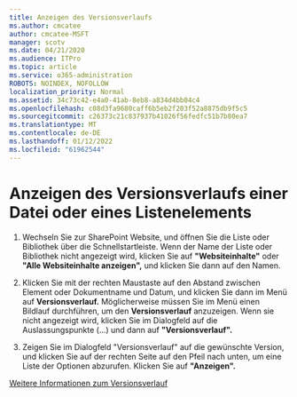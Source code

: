 ```yaml
---
title: Anzeigen des Versionsverlaufs
ms.author: cmcatee
author: cmcatee-MSFT
manager: scotv
ms.date: 04/21/2020
ms.audience: ITPro
ms.topic: article
ms.service: o365-administration
ROBOTS: NOINDEX, NOFOLLOW
localization_priority: Normal
ms.assetid: 34c73c42-e4a0-41ab-8eb8-a834d4bb04c4
ms.openlocfilehash: c08d3fa9680caff6b5eb2f203f52a8875db9f5c5
ms.sourcegitcommit: c26373c21c837937b41026f56fedfc51b7b80ea7
ms.translationtype: MT
ms.contentlocale: de-DE
ms.lasthandoff: 01/12/2022
ms.locfileid: "61962544"
---
```

# <a name="view-version-history-of-a-file-or-list-item"></a>Anzeigen des Versionsverlaufs einer Datei oder eines Listenelements

1. Wechseln Sie zur SharePoint Website, und öffnen Sie die Liste oder Bibliothek über die Schnellstartleiste. Wenn der Name der Liste oder Bibliothek nicht angezeigt wird, klicken Sie auf **"Websiteinhalte"** oder **"Alle Websiteinhalte anzeigen",** und klicken Sie dann auf den Namen.
    
2. Klicken Sie mit der rechten Maustaste auf den Abstand zwischen Element oder Dokumentname und Datum, und klicken Sie dann im Menü auf **Versionsverlauf.** Möglicherweise müssen Sie im Menü einen Bildlauf durchführen, um den **Versionsverlauf** anzuzeigen. Wenn sie nicht angezeigt wird, klicken Sie im Dialogfeld auf die Auslassungspunkte (...) und dann auf **"Versionsverlauf".**
    
3. Zeigen Sie im Dialogfeld "Versionsverlauf" auf die gewünschte Version, und klicken Sie auf der rechten Seite auf den Pfeil nach unten, um eine Liste der Optionen abzurufen. Klicken Sie auf **"Anzeigen".**
    
[Weitere Informationen zum Versionsverlauf](https://go.microsoft.com/fwlink/?linkid=875709)
